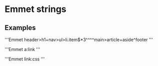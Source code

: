 <!-- https://docs.emmet.io/cheat-sheet/  -->
# Emmet strings

<!-- #<idName> = html id="" -->
<!-- .<className> = html class="" -->

## Examples

  <!-- header, nav-bar with 3 items
   main with article and right side
   footer -->

'''Emmet
header>h1+nav>ul>li.item$*3^^^^main>article+aside^footer
'''

<!--HTML Link -->

'''Emmet
a:link
'''
<!-- CSS Link -->
'''Emmet
link:css
'''
